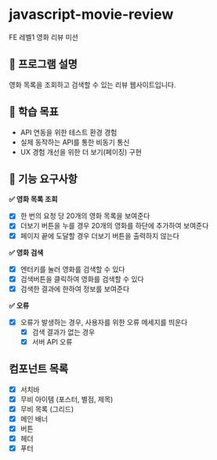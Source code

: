 # javascript-movie-review

FE 레벨1 영화 리뷰 미션

## 📍 프로그램 설명

영화 목록을 조회하고 검색할 수 있는 리뷰 웹사이트입니다.

## 📍 학습 목표

- API 연동을 위한 테스트 환경 경험
- 실제 동작하는 API를 통한 비동기 통신
- UX 경험 개선을 위한 더 보기(페이징) 구현

## 📍 기능 요구사항

**✅ 영화 목록 조회**

- [x] 한 번의 요청 당 20개의 영화 목록을 보여준다
- [x] 더보기 버튼을 누를 경우 20개의 영화를 하단에 추가하여 보여준다
- [x] 페이지 끝에 도달할 경우 더보기 버튼을 출력하지 않는다

**✅ 영화 검색**

- [x] 엔터키를 눌러 영화를 검색할 수 있다
- [x] 검색버튼을 클릭하여 영화를 검색할 수 있다
- [x] 검색한 결과에 한하여 정보를 보여준다

**✅ 오류**

- [x] 오류가 발생하는 경우, 사용자를 위한 오류 메세지를 띄운다
  - [x] 검색 결과가 없는 경우
  - [x] 서버 API 오류

## 컴포넌트 목록

- [x] 서치바
- [x] 무비 아이템 (포스터, 별점, 제목)
- [x] 무비 목록 (그리드)
- [x] 메인 배너
- [x] 버튼
- [x] 헤더
- [x] 푸터
